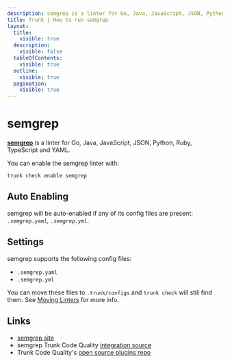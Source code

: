 ```yaml
---
description: semgrep is a linter for Go, Java, JavaScript, JSON, Python, Ruby, TypeScript and YAML
title: Trunk | How to run semgrep
layout:
  title:
    visible: true
  description:
    visible: false
  tableOfContents:
    visible: true
  outline:
    visible: true
  pagination:
    visible: true
---
```


# semgrep

[**semgrep**](https://github.com/returntocorp/semgrep#readme) is a linter for Go, Java, JavaScript, JSON, Python, Ruby, TypeScript and YAML.

You can enable the semgrep linter with:

```shell
trunk check enable semgrep
```

## Auto Enabling

semgrep will be auto-enabled if any of its config files are present: *`.semgrep.yaml`, `.semgrep.yml`*.

## Settings

semgrep supports the following config files:
* `.semgrep.yaml`
* `.semgrep.yml`

You can move these files to `.trunk/configs` and `trunk check` will still find them. See [Moving Linters](../configure-linters.md#moving-linters) for more info.




## Links

- [semgrep site](https://github.com/returntocorp/semgrep#readme)
- semgrep Trunk Code Quality [integration source](https://github.com/trunk-io/plugins/tree/main/linters/semgrep)
- Trunk Code Quality's [open source plugins repo](https://github.com/trunk-io/plugins/tree/main)
